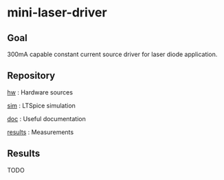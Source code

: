 # mini-laser-driver

## Goal
300mA capable constant current source driver for laser diode application.

## Repository

[hw](hw/) : Hardware sources

[sim](sim/) : LTSpice simulation

[doc](doc/) : Useful documentation

[results](results/) : Measurements


## Results
TODO